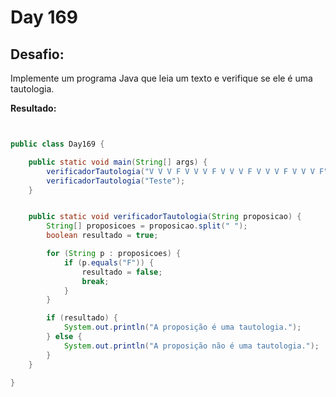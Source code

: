 # Day 169

## Desafio:

Implemente um programa Java que leia um texto e verifique se ele é uma tautologia.	

**Resultado:**

```java


public class Day169 {

    public static void main(String[] args) {
        verificadorTautologia("V V V F V V V F V V V F V V V F V V V F");
        verificadorTautologia("Teste");
    }


    public static void verificadorTautologia(String proposicao) {
        String[] proposicoes = proposicao.split(" ");
        boolean resultado = true;

        for (String p : proposicoes) {
            if (p.equals("F")) {
                resultado = false;
                break;
            }
        }

        if (resultado) {
            System.out.println("A proposição é uma tautologia.");
        } else {
            System.out.println("A proposição não é uma tautologia.");
        }
    }

}
